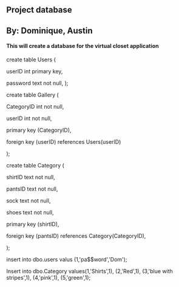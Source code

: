 ## Project database 

## By: Dominique, Austin

#### This will create a database for the virtual closet application





create table Users (

userID int  primary key,

password text not null, 
);



create table Gallery (

CategoryID int not null,

userID int not null,

primary key (CategoryID),

foreign key (userID) references Users(userID)

);



create table Category (

shirtID text not null,

pantsID text not null,

sock text not null,

shoes text not null,

primary key (shirtID),

foreign key (pantsID) references Category(CategoryID),

);

insert into dbo.users
valus (1,'pa$$word','Dom');

Insert into dbo.Category
values(1,'Shirts',1),
                (2,'Red',1),
                (3,'blue with stripes',1),
                (4,'pink',1),
                (5,'green',1);

